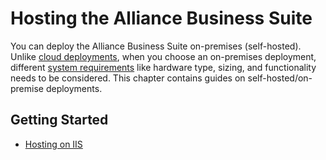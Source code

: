 # Hosting the Alliance Business Suite

You can deploy the Alliance Business Suite on-premises (self-hosted). Unlike [cloud deployments](/Fundamentals/Hosting/Hosting-on-ABS-Cloud.md), when you choose an on-premises deployment, different [system requirements](/Requirements.md) like hardware type, sizing, and functionality needs to be considered. This chapter contains guides on self-hosted/on-premise deployments.


## Getting Started
 - [Hosting on IIS](/Fundamentals/Hosting/Hosting-on-IIS.md)
